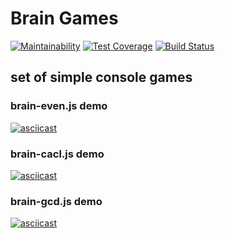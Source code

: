 # Brain Games
[![Maintainability](https://api.codeclimate.com/v1/badges/38ca97204e3e9424ea5c/maintainability)](https://codeclimate.com/github/mamilla11/project-lvl1-s438/maintainability) [![Test Coverage](https://api.codeclimate.com/v1/badges/38ca97204e3e9424ea5c/test_coverage)](https://codeclimate.com/github/mamilla11/project-lvl1-s438/test_coverage) [![Build Status](https://travis-ci.org/mamilla11/project-lvl1-s438.svg?branch=master)](https://travis-ci.org/mamilla11/project-lvl1-s438)
## set of simple console games

### brain-even.js demo
[![asciicast](https://asciinema.org/a/wWNSriKgQ0dGrJMJGHL2r3Cjw.svg)](https://asciinema.org/a/wWNSriKgQ0dGrJMJGHL2r3Cjw)

### brain-cacl.js demo
[![asciicast](https://asciinema.org/a/YRVsIUWtycPXUCckr3zcQBkUr.svg)](https://asciinema.org/a/YRVsIUWtycPXUCckr3zcQBkUr)

### brain-gcd.js demo
[![asciicast](https://asciinema.org/a/CIAvoUxwEkQKkYYaNfLTOJ6P5.svg)](https://asciinema.org/a/CIAvoUxwEkQKkYYaNfLTOJ6P5)
